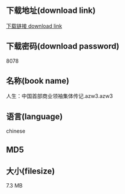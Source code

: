 ## 下载地址(download link)
[下载链接 download link](https://tutu365.netlify.app/?s=%E4%BA%BA%E7%94%9F%EF%BC%9A%E4%B8%AD%E5%9B%BD%E9%A6%96%E9%83%A8%E5%95%86%E4%B8%9A%E9%A2%86%E8%A2%96%E9%9B%86%E4%BD%93%E4%BC%A0%E8%AE%B0.azw3)

## 下载密码(download password)
8078

## 名称(book name)
人生：中国首部商业领袖集体传记.azw3.azw3

## 语言(language)
chinese

## MD5


## 大小(filesize)
7.3 MB
